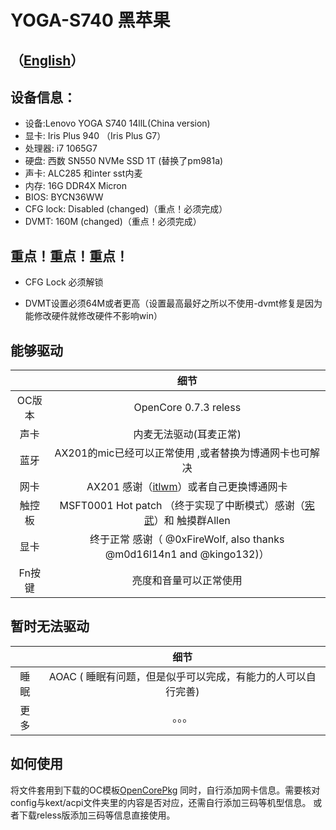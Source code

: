 # YOGA-S740 黑苹果

## （[English](https://github.com/frozenzero123/YOGA-S740/blob/master/README-EN.md)）


## 设备信息：
* 设备:Lenovo YOGA S740 14llL(China version)
* 显卡: Iris Plus 940 （Iris Plus G7）
* 处理器: i7 1065G7
* 硬盘: 西数 SN550 NVMe SSD 1T (替换了pm981a)
* 声卡: ALC285 和inter sst内麦
* 内存: 16G DDR4X Micron 
* BIOS: BYCN36WW
* CFG lock: Disabled (changed)（重点！必须完成）
* DVMT: 160M (changed)（重点！必须完成）

## 重点！重点！重点！

* CFG Lock 必须解锁

* DVMT设置必须64M或者更高（设置最高最好之所以不使用-dvmt修复是因为能修改硬件就修改硬件不影响win）



## 能够驱动
|  | 细节 |
|:-: | :-:|
|OC版本|OpenCore 0.7.3 reless|
|声卡|  内麦无法驱动(耳麦正常) |
|蓝牙|  AX201的mic已经可以正常使用 ,或者替换为博通网卡也可解决|
|网卡|  AX201 感谢（[itlwm](https://github.com/OpenIntelWireless/itlwm)）或者自己更换博通网卡|
|触控板|MSFT0001 Hot patch （终于实现了中断模式）感谢（[宪武](https://github.com/daliansky/OC-little)）和 触摸群Allen|
|显卡|终于正常 感谢（ @0xFireWolf, also thanks @m0d16l14n1 and @kingo132)） |
|Fn按键|亮度和音量可以正常使用|
## 暂时无法驱动
|  | 细节 |
|:-: | :-:|
|睡眠| AOAC ( 睡眠有问题，但是似乎可以完成，有能力的人可以自行完善)|
|更多|。。。|


## 如何使用
将文件套用到下载的OC模板[OpenCorePkg](https://github.com/acidanthera/OpenCorePkg)
同时，自行添加网卡信息。需要核对config与kext/acpi文件夹里的内容是否对应，还需自行添加三码等机型信息。
或者下载reless版添加三码等信息直接使用。
